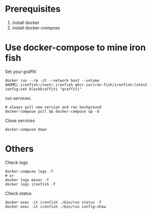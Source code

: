 # Prerequisites

1. install docker
2. install docker-compose

# Use docker-compose to mine iron fish

Set your graffiti
```
docker run --rm -it --network host --volume $HOME/.ironfish:/root/.ironfish ghcr.io/iron-fish/ironfish:latest config:set blockGraffiti "graffiti"
```

run services:
```
# always pull new version and run background
docker-compose pull && docker-compose up -d
```

Close services
```
docker-compose down
```

# Others

Check logs
```
docker-compose logs -f
# or
docker logs miner -f
docker logs ironfish -f
```
Check status
```
docker exec -it ironfish ./bin/run status -f
docker exec -it ironfish ./bin/run config:show
```
